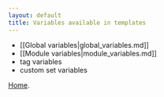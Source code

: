 ```yaml
---
layout: default
title: Variables available in templates
---
```


- [[Global variables|global_variables.md]]
- [[Module variables|module_variables.md]]
- tag variables
- custom set variables

[Home](index.md).

